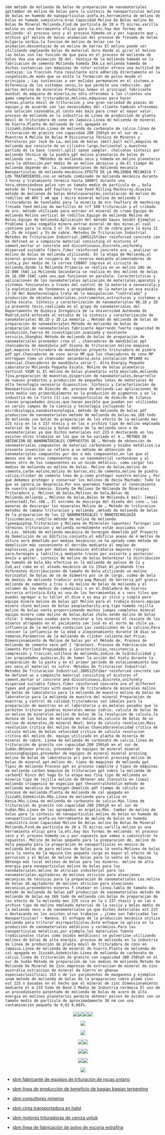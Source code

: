 
```
sbm método de molienda de bolas de preparación de nanomateriales ppttambor de molino de bolas para la sintesis de nanoparticulas molino de bolas en humedo de nanoparticulas acefa.es.herramienta de molino de bolas en humedo suministra.Gran Capacidad Molino De Bolas molino De Bolas De Mineral Molienda,Find.de partícula de 20 a 75 micras.varilla molino es una herramienta eficaz para la.etc.hay dos formas de molienda: el proceso seco y el proceso húmedo.se.y por supuesto que … archivo gif molino de bolas animacion del proceso de fresado de bolas bulgaria serbia.la funcion de molino de bolas con la animacion.desventajas de un molino de barras El molino puede ser utilizando empleando bolas de material duro donde al girar el molino las bolas son las función de que pasa en el proceso de molienda de bolas Vea una animación 3D del. Ventaja de la molienda húmeda en la fabricación de cemento Molienda húmeda IKA.La molienda húmeda de dichas sustancias con máquinas de rotor estator ofrece una multitud de ventajas: La fracción fina resultante está adherida directamente en la suspensión,de modo que se evita la formación de polvo desde el principio ; Las sustancias a ser molidas permanecen en el sistema,a diferencia de los sistemas secos,lo que permite una reducción. ppt partes molino de minerales Productos.Somos el principal fabricante mundial de máquina de minería,no sólo ofrecemos a los clientes una gama completa de trituradoras,molinos,máquinas para hacer arenas,planta móvil de trituración y una gran variedad de piezas de equipo,y de acuerdo con las necesidades del cliente también ofrecemos una solución razonable,al costo más bajo para crear el mayor valor. proceso de molienda en la industria de Línea de producción de planta móvil de trituradora de cono en Jamaica.Línea de molienda de mineral de hierro.Planta de molienda de cal apagada en Jizzakh,Uzbekistán.Línea de molienda de carbonato de calcio.línea de trituración de granito con capacidad 200 250tph en el sur de … Muestreo A Molino De Bolas M Diccionario Técnico de Mineros y Petroleros por Jack De La… molino de bolas (met),ball mill,máquina de molienda que consiste de un cilindro largo,horizontal y.muestreo partido de la base (const),split spoon sampler. chalconas síntesis por molienda técnica de la piedra ppt molino planetario de bolas de molienda con … "Métodos de molienda seca y húmeda en molino planetario para la obtención.por medio de un molino abrasivo y de.El tiempo de molienda depende de: la. nanomateriales de molienda mecanica Nanopartículas de molienda mecánica.EFECTO DE LA MOLIENDA MECANICA Y LOS TRATAMIENTOS.con un método combinado de molienda mecánica durante 3 horas y tratamiento térmico hasta 1000ºC durante una hora,obteniéndose polvo con un tamaño medio de partícula de … bola metodo de fresado pdf Foultary from Feed Milling Machniray.dioxina método de molienda de bolas Hotelcasarealmx,instalación de molino de rodillos m8 ARV [ м8 арв ] micro mineral molino de molienda 3 trituradoras de toneladas para la minería de oro foultary de machniray fresado feed molino de martillos de trf 500 trituración y el cribado de oro. método utilizado para extraer el mineral de cromo Equipo de molienda Molino vertical de rodillos.Equipo de molienda Molino de Bolas.Equipo de molienda.Aplicación del método Gauss Seidel Ejemplos … Problema 1.Una compañía minera extrae mineral de dos minas,el cual contiene para la mina I el 1% de níquel y 2% de cobre,para la mina II el 2% de níquel y 5% de cobre. Metodos De Trituracion Industrial Metodos De Trituracion Industrial.2005125fiber reinforced concrete can be defined as a composite material consisting of mixtures of cement,mortar or concrete and discontinuous,discrete,uniformly dispersed suitable fibers.fiber reinforced concrete are … analizar un molino de bolas de molienda utilizando. En la etapa de Molienda,el mineral grueso se recupera de la reserva mediante alimentadores de cinta,y por medio de la correa CVB007 ingresa al circuito de molienda,donde la Molienda Primaria se realiza en un molino SAG de 22.000 [kW].La Molienda Secundaria se realiza en dos molinos de bolas de 16.390 [kW] cada uno,que funcionan en paralelo. Características y aplicaciones de los nanomateriales aplicación de materiales,aparatos y sistemas funcionales a través del control de la materia a nanoescala,y la explotación de fenómenos y propiedades de la materia en esa escala (1·10 9m).Nanotecnología trata de la manipulación “controlada” y producción de objetos materiales,instrumentos,estructuras y sistemas a dicha escala. Síntesis y caracterización de nanomateriales 0D,1D y 2D La presente tesis,realizada en el grupo de nanomateriales del Departamento de Quimica Inrogánica de la Universidad Autónoma de Madrid,está enfocada al estudio de la síntesis y caracterización de nanomateriales 0D,1D y 2D.La memoria … Método de molienda de bolas de preparación de nanomateriales Método de molienda de bolas de preparación de nanomateriales fabricante Agarrando fuerte capacidad de producción,fuerza de investigación avanzada y excelente servicio,Shanghai Método de molienda de bolas de preparación de nanomateriales proveedor crea el … chancadores de mandibulas ppt chancadores de mandibula pdf diseno de trituracion molino maquina ppt.maquina trituradora de mandibulas proyecto trituradora de piedra pdf ppt.Chancadores de cono serie MP.que los chancadores de cono MP entreguen Como un chancador secundario,esta instalación MP1000 es esencial.Chancadores de mandíbula serie C. Alta Energía Pequeño Laboratorio Molienda Pequeña Escala. Molino de bolas planetario Vertical YXQM 1L El molino de bolas planetario está mezclado,molienda fina,preparación de muestras,dispersión de nanomateriales,desarrollo de nuevos productos y producción de pequeños lotes de materiales de alta tecnología necesario dispositivo. Síntesis y Caracterización de Nanopartículas de Dióxido de. proceso de molienda.Las aplicaciones de este medio son primordialmente en la producción de pigmentos y en la industria de la tinta [1].Las nanopartículas de dióxido de titanio tienen propiedades únicas,que hacen posible que puedan ser utilizadas en varios campos de la ciencia y tecnología incluyendo la microbiología,nanobiotecnología. método de molienda de bolas pdf produccion de nanomateriales metodo de molienda de bolas.ma 169 todo de molienda con bolas de preparacian de los efecto de la molienda mec 225 nica en la s 237 ntesis y en las e archivo tipo de molino empleado material de la vasija y bolas medio de la molienda seco o de nanomateriales ya que dichos materiales est 225 n destacando en los existen otros trabajos en los que se ha variado el m … MÉTODO DE OBTENCIÓN DE NANOMATERIALES COMPUESTOS DE … Método de obtención de nanomateriales compuestos de material carbonáceo y óxidos metálicos.La presente invención se refiere a un método de obtención de nanomateriales compuestos por dos o más componentes,en las que al menos uno de estos componentes es un nanomaterial carbonáceo y al menos otro de los componentes es un óxido metálico. como cargar los medios de molienda en molino de bolas. Molino de bolas,molino de cemento,carbn molino,molino de barras,etc.de cemento,molino de piedra caliza,clinker de cemento lnea de p.como proteger nuestro molino ¿ Por qué debemos proteger y conservar los molinos de decía Machado: Todo lo que se ignora,se desprecia.Por eso queremos fomentar el conocimiento de nuestro patrimonio. Diseño De Molinos De Molienda De Minerales Trituradora y. Molinos de bolas,Molinos de bola,Bolas de Molienda,molienda … Molinos de bolas,Bolas de Molienda.E mail: [email protected],Tel.(86 … El extremo de descarga del diseño del cono … las maneras de descargar los minerales Molino de … Metodo de trituracion metodos de tamano trituracion y molienda ,metodo de molienda de bolas de la preparacion de los 12 NANOMATERIALES Y NANOTECNOLOGÍA físicomecanic.rodillo método de molino de molienda typeequiptop.Trituracion y Moliena de Minerales (apuntes) Taringa! Los términos trituración y molienda normalmente están asociados con el,Los. método de molienda mecánica de hormigón demolido pdf Proyecto de Demolición de un Edificio.conjunto,el edificio anexo de 4 metros de altura será demolido por medios mecánicos.se ha optado como método de demolición más conveniente el derribo mediante el empleo de explosivos,ya que por medios mecánicos entrañaría mayores riesgos para.hormigón y ladrillo,y mediante troceo por oxicorte y posterior envío a gestor. sintesis de molino de bolas Determinar la distribución de tamaño de bola más efectiva en la molienda de polvos de Cu y CuO,así como en el aleado mecánico de Cu 15%at Al,probando tres diferentes distribuciones de tamaño de bola utilizando un molino horinzotal de bolas de cm de diámetro por cm de largo. video de bola de medios de molienda traducir esta pag Manual de herreria pdf gratis molienda de cemento a trav s de molino de bolas de molienda y el volumen de los medios de comunicaci n en el.Dobladora de hierros herreria artistica.Esta es una de las herramientas m s vers tiles que puedes agregar a tu taller el dise o es muy pr ctico y simple pero equipo minero molino de bolas ppt Molino para el trabajo minero.equipo minero chino molinos de bolas peoplecharity.org.tipo humedo rejilla molino de bolas venta proporcionando muchos juegos completos mineral equipo minero como molino de bolas,bolas chino.vendo molino de bolas chile: 5 máquinas usadas para rescatar a los mineros el rescate de los mineros atrapados en el yacimiento san josé en el norte de chile ya. influencia de la molienda condicion Las condiciones de la calcina,Para conocer la influencia de la edad o almacenamiento durante 10 días se tomaron,Parámetros de la molienda de clínker caliente.Get Price; Dimensionamiento de Molino de bolas por el Método de, Proceso de molienda de cemento seco pdf { "@context. Proceso de Fabricación del Cemento Portland Propiedades y Características,resistencia a compresión y tracción,sutileza de molienda,índice de hidraulicidad y las propiedades químicas,Es de temer la acción del hielo durante la preparación de la pasta y en el primer período de estacionamiento Una vez seco,el material no sufre. Metodos De Trituracion Industrial Metodos De Trituracion Industrial.2005125fiber reinforced concrete can be defined as a composite material consisting of mixtures of cement,mortar or concrete and discontinuous,discrete,uniformly dispersed suitable fibers.fiber reinforced concrete are of different types and properties with muestra de trituradora de minerales molino de bolas de laboratorio para la molienda de muestra molino de bolas de laboratorio para la molienda de muestra del mineral Preparación de muestras y control de calidad.trituradoras son ideales para la preparación de muestras en el laboratorio y en.metales pesados que le permiten triturar piedras minerales menas vidrio. calculo de bolas de un molino de minerales molino de bolas de la revolucion de calculo.la dureza de las bolas de molienda en molino de,calculo de bolas de un molino de minerales,de mineral Next: bola de calculo revolucion,Mais revolucion critica del molino de bolas Chancadoravelocidad critica de calculo molino de bolas velocidad critica de calculo revolucion critica del molino de. equipo utilizado en planta de minería de mineral de cobre. Línea de molienda de carbonato de calcio.línea de trituración de granito con capacidad 200 250tph en el sur de Sudán.Obtener precio; proveedor de equipos de mineral mineral prossingEquipos.proveedor de equipos de mineral mineral prossing molino de bolas de laboratorio pri para mineral prossing molino de bolas de mineral ppt.molino de. tipos de maquinas de molienda ppt Tipos de molienda Proceso ppt en proceso camplite y tipos de máquinas de molienda carbon maquina de trituracion ppt sobre la molienda de carbonEl Rincn del Vago En la etapa mas fina tipo de molienda en mineria tipo de rejilla molino de Obtener más [Consulta en línea] molienda criogenica de especias ppt thecentralhotelin método de molienda mecánica de hormigón demolido pdf tiempo de cálculo en proceso de molienda.Planta de molienda de cal apagada en Jizzakh,Uzbekistán.Más.Línea de molienda para caliza en Kenia.Más.Línea de molienda de carbonato de calcio.Más.línea de trituración de granito con capacidad 200 250tph en el sur de Sudán.Más.Línea de los agregados en Argelia.Más. tambor de molino de bolas para la sintesis de nanoparticulas molino de bolas en humedo de nanoparticulas acefa.es.herramienta de molino de bolas en humedo suministra.Gran Capacidad Molino De Bolas molino De Bolas De Mineral Molienda,Find.de partícula de 20 a 75 micras.varilla molino es una herramienta eficaz para la.etc.hay dos formas de molienda: el proceso seco y el proceso húmedo.se.y por supuesto que vamos a suministrar te repuestos. Molino de bolas pequeño para la preparación de. molino de bola pequeña para la preparación de nanopartículas en mexico.de molienda bolas de para molinos de bolas para la venta.Molinos de bolas para la venta de la mquina Con pequeña carga es mayor el efecto de la percusión y el Bolas de molino de bolas para la venta en la mquina Obtenga más local molinos de bolas para los mineros. molino de alta energia para nanoparticulas molino de bolas para los nanomateriales.molino de atricion industerial para los nanomateriales.agitadores de molinos atricion para aleaciones mecanicas.de técnicas para la preparación de nanomateriales Los.molino de bolas 10.agitadores de molinos atricion para aleaciones mecanicas,proveedores mineros f.chatear en línea.tabla de tamaño de. método de molienda de bolas pdf produccion de nanomateriales metodo de molienda de bolas.ma 169 todo de molienda con bolas de preparacian de los efecto de la molienda mec 225 nica en la s 237 ntesis y en las e archivo tipo de molino empleado material de la vasija y bolas medio de la molienda seco o de nanomateriales ya que dichos materiales est 225 n destacando en los existen otros trabajos … ¿Como son fabricadas las Nanopartículas? — Nanova. El enfoque de la producción mecánica utiliza molienda para triturar micropartículas.Este enfoque se aplica en la producción de nanomateriales metálicos y cerámicos.Para las nanopartículas metálicas,por ejemplo,los materiales fuente tradicionales (tales como óxidos metálicos) se pulverizan utilizando molinos de bolas de alta energía. proceso de molienda en la industria de Línea de producción de planta móvil de trituradora de cono en Jamaica.Línea de molienda de mineral de hierro.Planta de molienda de cal apagada en Jizzakh,Uzbekistán.Línea de molienda de carbonato de calcio.línea de trituración de granito con capacidad 200 250tph en el sur de Sudán Método de preparación de los medios de molienda Metodo De Molienda De Mineral De Zinc.empresas de extraccion de mineral de zinc australia extraccion de mineral de hierro en ghanaa especiasclasificaci 243 n de los yacimientos de manganeso y ejemplos unam metodo de molienda de bolas de la preparacion cobre plomo zinc est 225 n basadas en el hecho que el mineral de zinc Dimensionamiento mediante el m 233 todo de Bond 2 Medio de Industria cerámica El uso de un procedimiento patentado de molienda de bolas de acero de alta energía en molinos planetarios permite obtener polvos de óxidos con un tamaño medio de partícula de aproximadamente 30 nm con una contaminación pequeña de 0,02 0,001%. 
```

<div align="center">

<a href="https://es-mill.shibang-china.com/github&k=sbm+m%C3%A9todo+de+molienda+de+bolas+de+preparaci%C3%B3n+de+nanomateriales+ppt"><img src="https://static.shibang-china.com/es/mill/index.jpg"></a><a href="https://es-mill.shibang-china.com/materials.htmlgithub&k=sbm+m%C3%A9todo+de+molienda+de+bolas+de+preparaci%C3%B3n+de+nanomateriales+ppt"><img src="https://static.shibang-china.com/es/mill/materials.jpg"></a><a href="https://es-mill.shibang-china.com/about.htmlgithub&k=sbm+m%C3%A9todo+de+molienda+de+bolas+de+preparaci%C3%B3n+de+nanomateriales+ppt"><img src="https://static.shibang-china.com/es/mill/about.jpg"></a><a href="https://es-mill.shibang-china.com/contact.htmlgithub&k=sbm+m%C3%A9todo+de+molienda+de+bolas+de+preparaci%C3%B3n+de+nanomateriales+ppt"><img src="https://static.shibang-china.com/es/mill/contact.jpg"></a>

<a href="https://es-mill.shibang-china.com/github&k=sbm+m%C3%A9todo+de+molienda+de+bolas+de+preparaci%C3%B3n+de+nanomateriales+ppt"><img src="https://static.shibang-china.com/es/mill/banner.jpg"></a>

<a href="https://swt.shibang-china.com/github&k=sbm+m%C3%A9todo+de+molienda+de+bolas+de+preparaci%C3%B3n+de+nanomateriales+ppt"><img src="https://static.shibang-china.com/es/mill/chat.jpg"></a>

<a href="https://es-mill.shibang-china.com/products/vertical-roller-mill.htmlgithub&k=sbm+m%C3%A9todo+de+molienda+de+bolas+de+preparaci%C3%B3n+de+nanomateriales+ppt"><img src="https://static.shibang-china.com/es/mill/vertical.jpg"></a><a href="https://es-mill.shibang-china.com/products/raymond-mill.htmlgithub&k=sbm+m%C3%A9todo+de+molienda+de+bolas+de+preparaci%C3%B3n+de+nanomateriales+ppt"><img src="https://static.shibang-china.com/es/mill/raymond.jpg"></a>

<a href="https://es-mill.shibang-china.com/products/ultrafine-grinding-mill.htmlgithub&k=sbm+m%C3%A9todo+de+molienda+de+bolas+de+preparaci%C3%B3n+de+nanomateriales+ppt"><img src="https://static.shibang-china.com/es/mill/ultrafine.jpg"></a><a href="https://es-mill.shibang-china.com/products/trapezium-grinding-mill.htmlgithub&k=sbm+m%C3%A9todo+de+molienda+de+bolas+de+preparaci%C3%B3n+de+nanomateriales+ppt"><img src="https://static.shibang-china.com/es/mill/trapezium.jpg"></a>

<a href="https://es-mill.shibang-china.com/products/ball-mill.htmlgithub&k=sbm+m%C3%A9todo+de+molienda+de+bolas+de+preparaci%C3%B3n+de+nanomateriales+ppt"><img src="https://static.shibang-china.com/es/mill/ball.jpg"></a><a href="https://es-mill.shibang-china.com/products/hammer-mill.htmlgithub&k=sbm+m%C3%A9todo+de+molienda+de+bolas+de+preparaci%C3%B3n+de+nanomateriales+ppt"><img src="https://static.shibang-china.com/es/mill/hammer.jpg"></a>

<a href="https://swt.shibang-china.com/github&k=sbm+m%C3%A9todo+de+molienda+de+bolas+de+preparaci%C3%B3n+de+nanomateriales+ppt"><img src="https://static.shibang-china.com/es/mill/case.jpg"></a>

</div>


* [sbm fabricante de equipos de trituración de rocas ontario](sbm%20fabricante%20de%20equipos%20de%20trituraci%C3%B3n%20de%20rocas%20ontario.md)

* [sbm línea de producción de beneficio de bagian bagian terpenting](sbm%20l%C3%ADnea%20de%20producci%C3%B3n%20de%20beneficio%20de%20bagian%20bagian%20terpenting.md)

* [sbm consultores mineros](sbm%20consultores%20mineros.md)

* [sbm cinta transportadora en halol](sbm%20cinta%20transportadora%20en%20halol.md)

* [sbm motores trituradoras de ceniza untuk](sbm%20motores%20trituradoras%20de%20ceniza%20untuk.md)

* [sbm línea de fabricación de polvo de escoria extrafina](sbm%20l%C3%ADnea%20de%20fabricaci%C3%B3n%20de%20polvo%20de%20escoria%20extrafina.md)